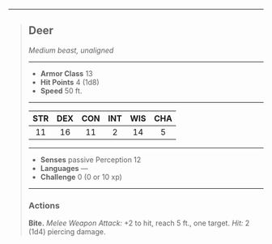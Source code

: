 ***
> ## Deer
> *Medium beast, unaligned*
> 
> ***
> 
> - **Armor Class** 13
> - **Hit Points** 4 (1d8)
> - **Speed** 50 ft.
> 
> ***
> 
> |STR|DEX|CON|INT|WIS|CHA|
> |:---:|:---:|:---:|:---:|:---:|:---:|
> |11|16|11|2|14|5|
> 
> ***
> 
> - **Senses** passive Perception 12
> - **Languages** —
> - **Challenge** 0 (0 or 10 xp)
> 
> ***
> 
> ### Actions
> **Bite.** *Melee Weapon Attack:* +2 to hit, reach 5 ft., one target. *Hit:* 2 (1d4) piercing damage.
